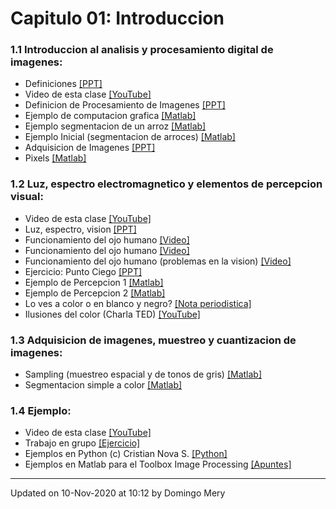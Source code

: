 
# Capitulo 01: Introduccion
### 1.1 Introduccion al analisis y procesamiento digital de imagenes:
* Definiciones [[PPT]](https://github.com/domingomery/imagenes/blob/master/clases/Cap01_Introduccion/presentations/IMG01_Definiciones.pptx)
* Video de esta clase [[YouTube]](https://youtu.be/qhG-7ioz_2w)
* Definicion de Procesamiento de Imagenes [[PPT]](https://github.com/domingomery/imagenes/blob/master/clases/Cap01_Introduccion/presentations/IMG01_Definiciones.pptx)
* Ejemplo de computacion grafica [[Matlab]](https://github.com/domingomery/imagenes/blob/master/clases/Cap01_Introduccion/matlab/IMG01_ComputerGraphics.m)
* Ejemplo segmentacion de un arroz [[Matlab]](https://github.com/domingomery/imagenes/blob/master/clases/Cap01_Introduccion/matlab/IMG01_OneRice.m)
* Ejemplo Inicial (segmentacion de arroces) [[Matlab]](https://github.com/domingomery/imagenes/blob/master/clases/Cap01_Introduccion/matlab/IMG01_RiceClassification.m)
* Adquisicion de Imagenes [[PPT]](https://github.com/domingomery/imagenes/blob/master/clases/Cap01_Introduccion/presentations/IMG01_Adquisicion.pptx)
* Pixels [[Matlab]](https://github.com/domingomery/imagenes/blob/master/clases/Cap01_Introduccion/matlab/IMG01_Pixels.m)
### 1.2 Luz, espectro electromagnetico y elementos de percepcion visual:
* Video de esta clase [[YouTube]](https://youtu.be/PhaL6ug5LJg)
* Luz, espectro, vision [[PPT]](https://github.com/domingomery/imagenes/blob/master/clases/Cap01_Introduccion/presentations/IMG01_Luz-Ondas-Ojo.pptx)
* Funcionamiento del ojo humano [[Video]](https://www.youtube.com/watch?v=nbwPPcwknPU)
* Funcionamiento del ojo humano [[Video]](https://www.youtube.com/watch?v=PmD7Tjb6yKo)
* Funcionamiento del ojo humano (problemas en la vision) [[Video]](https://www.youtube.com/watch?v=AsKeu4wm3XI)
* Ejercicio: Punto Ciego [[PPT]](https://github.com/domingomery/imagenes/blob/master/clases/Cap01_Introduccion/presentations/IMG01_EjercicioPuntoCiego.pptx)
* Ejemplo de Percepcion 1 [[Matlab]](https://github.com/domingomery/imagenes/blob/master/clases/Cap01_Introduccion/matlab/IMG01_Perception1.m)
* Ejemplo de Percepcion 2 [[Matlab]](https://github.com/domingomery/imagenes/blob/master/clases/Cap01_Introduccion/matlab/IMG01_Perception2.m)
* Lo ves a color o en blanco y negro? [[Nota periodistica]](https://www.bbc.com/mundo/noticias-49178274)
* Ilusiones del color (Charla TED) [[YouTube]](https://www.youtube.com/watch?v=mf5otGNbkuc)
### 1.3 Adquisicion de imagenes, muestreo y cuantizacion de imagenes:
* Sampling (muestreo espacial y de tonos de gris) [[Matlab]](https://github.com/domingomery/imagenes/blob/master/clases/Cap01_Introduccion/matlab/IMG01_ImageSampling.m)
* Segmentacion simple a color [[Matlab]](https://github.com/domingomery/imagenes/blob/master/clases/Cap01_Introduccion/matlab/IMG01_ColorSegmentation.m)
### 1.4 Ejemplo:
* Video de esta clase [[YouTube]](https://youtu.be/jm_DK5sBlqc)
* Trabajo en grupo [[Ejercicio]](https://github.com/domingomery/imagenes/tree/master/clases/Cap01_Introduccion/ejercicios)
* Ejemplos en Python (c) Cristian Nova S. [[Python]](https://github.com/MonkyDCristian/Prosesamiento_de_imagenes/blob/master/FPI.ipynb)
* Ejemplos en Matlab para el Toolbox Image Processing [[Apuntes]](https://github.com/domingomery/imagenes/blob/master/clases/Cap01_Introduccion/matlab/IMG01_EjemploBasicoMatlab.pdf)
---


Updated on 10-Nov-2020 at 10:12 by Domingo Mery
